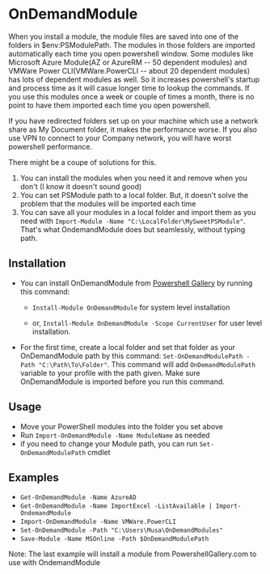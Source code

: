 # OnDemandModule

When you install a module, the module files are saved into one of the folders in $env:PSModulePath. The modules in those folders are imported automatically each time you open powershell window. Some modules like Microsoft Azure Module(AZ or AzureRM -- 50 dependent modules) and VMWare Power CLI(VMWare.PowerCLI -- about 20 dependent modules) has lots of dependent modules as well. So it increases powershell's startup and process time as it will casue longer time to lookup the commands. If you use this modules once a week or couple of times a month, there is no point to have them imported each time you open powershell.

If you have redirected folders set up on your machine which use a network share as My Document folder, it makes the performance worse. If you also use VPN to connect to your Company network, you will have worst powershell performance.

There might be a coupe of solutions for this.
1. You can install the modules when you need it and remove when you don't (I know it doesn't sound good)
2. You can set PSModule path to a local folder. But, it doesn't solve the problem that the modules will be imported each time
3. You can save all your modules in a local folder and import them as you need with `Import-Module -Name "C:\LocalFolder\MySweetPSModule"`. That's what OndemandModule does but seamlessly, without typing path.


## Installation

* You can install OnDemandModule from [Powershell Gallery](https://www.powershellgallery.com/packages/OnDemandModule/1.0.1) by running this command: 

    - `Install-Module OnDemandModule` for system level installation
        
    - or, `Install-Module OnDemandModule -Scope CurrentUser` for user level installation.

* For the first time, create a local folder and set that folder as your OnDemandModule path by this command: `Set-OnDemandModulePath -Path "C:\Path\To\Folder"`. This command will add `OnDemandModulePath` variable to your profile with the path given. Make sure OnDemandModule is imported before you run this command.

## Usage 

- Move your PowerShell modules into the folder you set above
- Run `Import-OnDemandModule -Name ModuleName` as needed
- if you need to change your Module path, you can run `Set-OnDemandModulePath` cmdlet

## Examples

* `Get-OnDemandModule -Name AzureAD`
* `Get-OnDemandModule -Name ImportExcel -ListAvailable | Import-OndemandModule`
* `Import-OnDemandModule -Name VMWare.PowerCLI`
* `Set-OnDemandModule -Path "C:\Users\Musa\OnDemandModules"`
* `Save-Module -Name MSOnline -Path $OnDemandModulePath` 

Note: The last example will install a module from PowershellGallery.com to use with OndemandModule